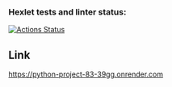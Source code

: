 ### Hexlet tests and linter status:
[![Actions Status](https://github.com/Kucher1995/python-project-83/actions/workflows/hexlet-check.yml/badge.svg)](https://github.com/Kucher1995/python-project-83/actions)


##  Link

https://python-project-83-39gg.onrender.com